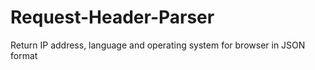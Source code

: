 # Request-Header-Parser
Return IP address, language and operating system for browser in JSON format
